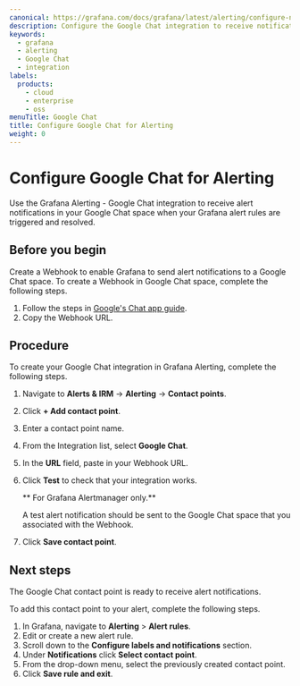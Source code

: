 ```yaml
---
canonical: https://grafana.com/docs/grafana/latest/alerting/configure-notifications/manage-contact-points/integrations/configure-google-chat/
description: Configure the Google Chat integration to receive notifications when your alerts are firing
keywords:
  - grafana
  - alerting
  - Google Chat
  - integration
labels:
  products:
    - cloud
    - enterprise
    - oss
menuTitle: Google Chat
title: Configure Google Chat for Alerting
weight: 0
---
```


# Configure Google Chat for Alerting

Use the Grafana Alerting - Google Chat integration to receive alert notifications in your Google Chat space when your Grafana alert rules are triggered and resolved.

## Before you begin

Create a Webhook to enable Grafana to send alert notifications to a Google Chat space.
To create a Webhook in Google Chat space, complete the following steps.

1. Follow the steps in [Google's Chat app guide](https://developers.google.com/workspace/chat/quickstart/webhooks#create_a_webhook).
1. Copy the Webhook URL.

## Procedure

To create your Google Chat integration in Grafana Alerting, complete the following steps.

1. Navigate to **Alerts & IRM** -> **Alerting** -> **Contact points**.
1. Click **+ Add contact point**.
1. Enter a contact point name.
1. From the Integration list, select **Google Chat**.
1. In the **URL** field, paste in your Webhook URL.
1. Click **Test** to check that your integration works.

    ** For Grafana Alertmanager only.**

    A test alert notification should be sent to the Google Chat space that you associated with the Webhook.

1. Click **Save contact point**.

## Next steps

The Google Chat contact point is ready to receive alert notifications.

To add this contact point to your alert, complete the following steps.

1. In Grafana, navigate to **Alerting** > **Alert rules**.
1. Edit or create a new alert rule.
1. Scroll down to the **Configure labels and notifications** section.
1. Under **Notifications** click **Select contact point**.
1. From the drop-down menu, select the previously created contact point.
1. Click **Save rule and exit**.

